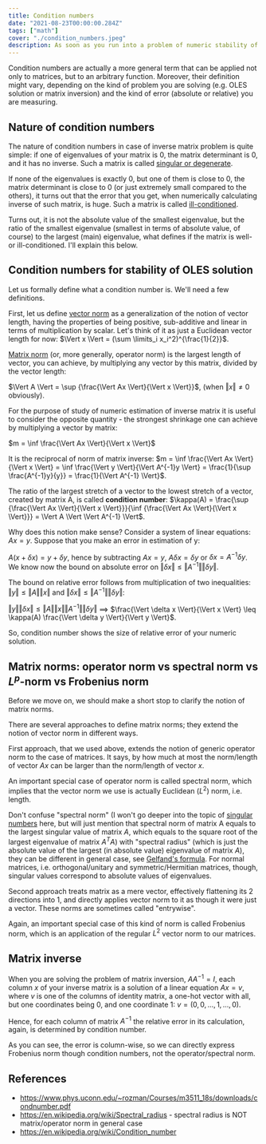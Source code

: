 ```yaml
---
title: Condition numbers
date: "2021-08-23T00:00:00.284Z"
tags: ["math"]
cover: "./condition_numbers.jpeg"
description: As soon as you run into a problem of numeric stability of solutions of ordinary linear equations systems (OLES), condition numbers arise. This is really important in such practical applications as least-squares finding in regression problems or search of inverse matrix (which can be an inverse of covariance matrix in such machine learning applications as Gaussian processes). Time complexity of quantum algorithms for solving OLES is usually a polynomial or (poly-) logarithmic function of condition numbers.
---
```


Condition numbers are actually a more general term that can be applied not only to matrices, but to an arbitrary function. Moreover, their definition might vary, depending on the kind of problem you are solving (e.g. OLES solution or matrix inversion) and the kind of error (absolute or relative) you are measuring.

Nature of condition numbers
---------------------------

The nature of condition numbers in case of inverse matrix problem is quite simple: if one of eigenvalues of your matrix is 0, the matrix determinant is 0, and it has no inverse. Such a matrix is called [singular or degenerate](https://en.wikipedia.org/wiki/Invertible_matrix).

If none of the eigenvalues is exactly 0, but one of them is close to 0, the matrix determinant is close to 0 (or just extremely small compared to the others), it turns out that the error
that you get, when numerically calculating inverse of such matrix, is huge. Such a matrix is called [ill-conditioned](https://en.wikipedia.org/wiki/Condition_number).

Turns out, it is not the absolute value of the smallest eigenvalue, but the ratio of the smallest eigenvalue (smallest in terms of absolute value, of course) to the largest (main) eigenvalue, what defines if the matrix is well- or ill-conditioned. I'll explain this below.

Condition numbers for stability of OLES solution
------------------------------------------------

Let us formally define what a condition number is. We'll need a few definitions.

First, let us define [vector norm](https://en.wikipedia.org/wiki/Norm_(mathematics)) as a generalization of the notion of vector length, having the properties of being positive, sub-additive and linear in terms of multiplication by scalar. Let's think of it as just a Euclidean vector length for now: $\Vert x \Vert = (\sum \limits_i x_i^2)^{\frac{1}{2}}$.

[Matrix norm](https://en.wikipedia.org/wiki/Matrix_norm) (or, more generally, operator norm) is the largest length of vector, you can achieve, by multiplying any vector by this matrix, divided by the vector length:

$\Vert A \Vert = \sup {\frac{\Vert Ax \Vert}{\Vert x \Vert}}$, (when $\Vert x \Vert \neq 0$ obviously).

For the purpose of study of numeric estimation of inverse matrix it is useful to consider the opposite quantity - the strongest shrinkage one
can achieve by multiplying a vector by matrix:

$m = \inf \frac{\Vert Ax \Vert}{\Vert x \Vert}$

It is the reciprocal of norm of matrix inverse: $m = \inf \frac{\Vert Ax \Vert}{\Vert x \Vert} = \inf \frac{\Vert y \Vert}{\Vert A^{-1}y \Vert} = \frac{1}{\sup \frac{A^{-1}y}{y}} = \frac{1}{\Vert A^{-1} \Vert}$.

The ratio of the largest stretch of a vector to the lowest stretch of a vector, created by matrix A, is called **condition number**: $\kappa(A) = \frac{\sup {\frac{\Vert Ax \Vert}{\Vert x \Vert}}}{\inf {\frac{\Vert Ax \Vert}{\Vert x \Vert}}} = \Vert A \Vert \Vert A^{-1} \Vert$.

Why does this notion make sense? Consider a system of linear equations: $Ax = y$. Suppose that you make an error in estimation of y:

$A (x+\delta x) = y + \delta y$, hence by subtracting $Ax = y$, $A \delta x = \delta y$ or $\delta x = A^{-1} \delta y$. We know now the bound on absolute error on $\Vert \delta x \Vert \leq \Vert A^{-1} \Vert \Vert \delta y \Vert$.

The bound on relative error follows from multiplication of two inequalities: $\Vert y \Vert \leq \Vert A \Vert \Vert x \Vert$ and $\Vert \delta x \Vert \leq \Vert A^{-1} \Vert \Vert \delta y \Vert$:

$\Vert y \Vert \Vert \delta x \Vert \leq \Vert A \Vert \Vert x \Vert \Vert A^{-1} \Vert \Vert \delta y \Vert$ $\implies$ $\frac{\Vert \delta x \Vert}{\Vert x \Vert} \leq \kappa(A) \frac{\Vert \delta y \Vert}{\Vert y \Vert}$.

So, condition number shows the size of relative error of your numeric solution.


Matrix norms: operator norm vs spectral norm vs $L^p$-norm vs Frobenius norm
-------------------------------------------------------------------------

Before we move on, we should make a short stop to clarify the notion of matrix norms.

There are several approaches to define matrix norms; they extend the notion of vector norm in different ways.

First approach, that we used above, extends the notion of generic operator norm to the case of matrices. It says, by how much at most the norm/length of vector $Ax$ can be larger than the norm/length of vector $x$.

An important special case of operator norm is called spectral norm, which implies that the vector norm we use is actually Euclidean ($L^2$) norm, i.e. length. 

Don't confuse "spectral norm" (I won't go deeper into the topic of [singular numbers](https://en.wikipedia.org/wiki/Singular_value) here, but will just mention that spectral norm of matrix A equals to the largest singular value of matrix $A$, which equals to the square root of the largest eigenvalue of matrix $A^TA$) with "spectral radius" (which is just the absolute value of the largest (in absolute value) eigenvalue of matrix $A$), they can be different in general case, see [Gelfand's formula](https://en.wikipedia.org/wiki/Spectral_radius#Gelfand's_formula). For normal matrices, i.e. orthogonal/unitary and symmetric/Hermitian matrices, though, singular values correspond to absolute values of eigenvalues.

Second approach treats matrix as a mere vector, effectively flattening its 2 directions into 1, and directly applies vector norm to it as though it were just a vector. These norms are sometimes called "entrywise". 

Again, an important special case of this kind of norm is called Frobenius norm, which is an application of the regular $L^2$ vector norm to our matrices.


Matrix inverse
--------------

When you are solving the problem of matrix inversion, $A A^{-1} = I$, each column $x$ of your inverse matrix is a solution of a linear equation $Ax = v$, where $v$ is one of the columns of identity matrix, a one-hot vector with all, but one coordinates being 0, and one coordinate 1: $v = (0, 0, ..., 1, ..., 0)$.

Hence, for each column of matrix $A^{-1}$ the relative error in its calculation, again, is determined by condition number. 

As you can see, the error is column-wise, so we can directly express Frobenius norm though condition numbers, not the operator/spectral norm.



References
----------
 - https://www.phys.uconn.edu/~rozman/Courses/m3511_18s/downloads/condnumber.pdf
 - https://en.wikipedia.org/wiki/Spectral_radius - spectral radius is NOT matrix/operator norm in general case
 - https://en.wikipedia.org/wiki/Condition_number
